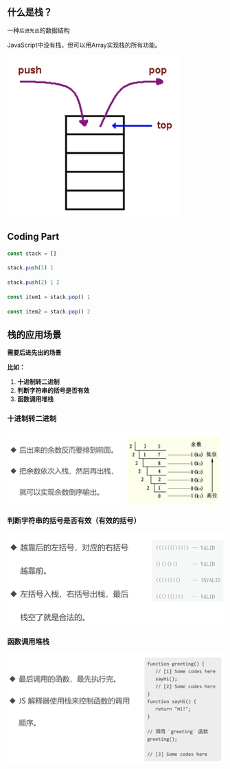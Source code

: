 

## 什么是栈？

一种`后进先出`的数据结构

JavaScript中没有栈，但可以用Array实现栈的所有功能。

![image-20201127213555921](img/image-20201127213555921.png)

## Coding Part

```javascript
const stack = []

stack.push(1) 1

stack.push(2) 1 2

const item1 = stack.pop() 1

const item2 = stack.pop() 2
```

## 栈的应用场景

**需要后进先出的场景**

**比如：**

1. **十进制转二进制**
2. **判断字符串的括号是否有效**
3. **函数调用堆栈**

###  **十进制转二进制**

![image-20201127214554398](img/image-20201127214554398.png)

###  **判断字符串的括号是否有效**（有效的括号）

![image-20201127214927438](img/image-20201127214927438.png)

###  函数调用堆栈

![image-20201127215214279](img/image-20201127215214279.png)

